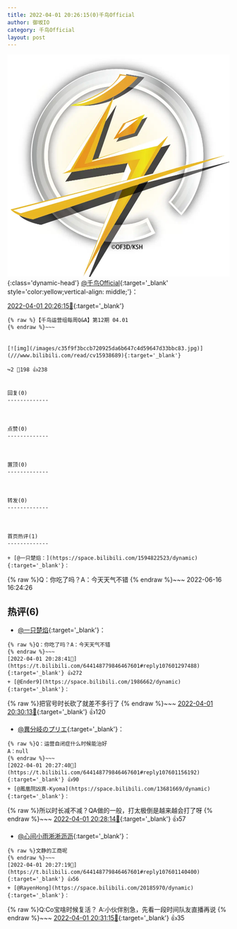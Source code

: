 ```yaml
---
title: 2022-04-01 20:26:15(0)千鸟Official
author: 御坂IO
category: 千鸟Official
layout: post
---
```


![img](/images/d7235309f85c0e1aec9d4ca9b6be983202228f8e.jpg){:class='dynamic-head'}
[@千鸟Official](https://space.bilibili.com/553771121/dynamic){:target='_blank' style='color:yellow;vertical-align: middle;'}：

[2022-04-01 20:26:15🔗](https://t.bilibili.com/644148779846467601){:target='_blank'}

~~~
{% raw %}【千鸟运营组每周Q&A】第12期 04.01
{% endraw %}~~~


[![img](/images/c35f9f3bccb720925da6b647c4d59647d33bbc83.jpg)](///www.bilibili.com/read/cv15938689){:target='_blank'}

↪️2 💬198 👍238


回复(0)
-------------



点赞(0)
-------------



置顶(0)
-------------



转发(0)
-------------



首页热评(1)
-------------

+ [@一只楚焰：](https://space.bilibili.com/1594822523/dynamic){:target='_blank'}：
~~~
{% raw %}Q：你吃了吗？A：今天天气不错
{% endraw %}~~~
2022-06-16 16:24:26


热评(6)
-------------

+ [@一只楚焰](https://space.bilibili.com/1594822523/dynamic){:target='_blank'}：
~~~
{% raw %}Q：你吃了吗？A：今天天气不错
{% endraw %}~~~
[2022-04-01 20:28:41🔗](https://t.bilibili.com/644148779846467601#reply107601297488){:target='_blank'} 👍272
+ [@Ender9](https://space.bilibili.com/1986662/dynamic){:target='_blank'}：
~~~
{% raw %}把官号时长砍了就差不多行了
{% endraw %}~~~
[2022-04-01 20:30:13🔗](https://t.bilibili.com/644148779846467601#reply107601474096){:target='_blank'} 👍120
+ [@異分岐のプリエ](https://space.bilibili.com/1056997306/dynamic){:target='_blank'}：
~~~
{% raw %}Q：运营自闭症什么时候能治好
A：null
{% endraw %}~~~
[2022-04-01 20:27:40🔗](https://t.bilibili.com/644148779846467601#reply107601156192){:target='_blank'} 👍90
+ [@鳳凰院凶真-Kyoma](https://space.bilibili.com/13681669/dynamic){:target='_blank'}：
~~~
{% raw %}所以时长减不减？QA做的一般，打太极倒是越来越会打了呀
{% endraw %}~~~
[2022-04-01 20:28:14🔗](https://t.bilibili.com/644148779846467601#reply107601230176){:target='_blank'} 👍57
+ [@心间小雨淅淅沥沥](https://space.bilibili.com/19690857/dynamic){:target='_blank'}：
~~~
{% raw %}文静的工商呢
{% endraw %}~~~
[2022-04-01 20:27:19🔗](https://t.bilibili.com/644148779846467601#reply107601140400){:target='_blank'} 👍56
+ [@RayenHong](https://space.bilibili.com/20185970/dynamic){:target='_blank'}：
~~~
{% raw %}Q:Co宝啥时候复活？
A:小伙伴别急，先看一段时间队友直播再说
{% endraw %}~~~
[2022-04-01 20:31:15🔗](https://t.bilibili.com/644148779846467601#reply107601634880){:target='_blank'} 👍35


